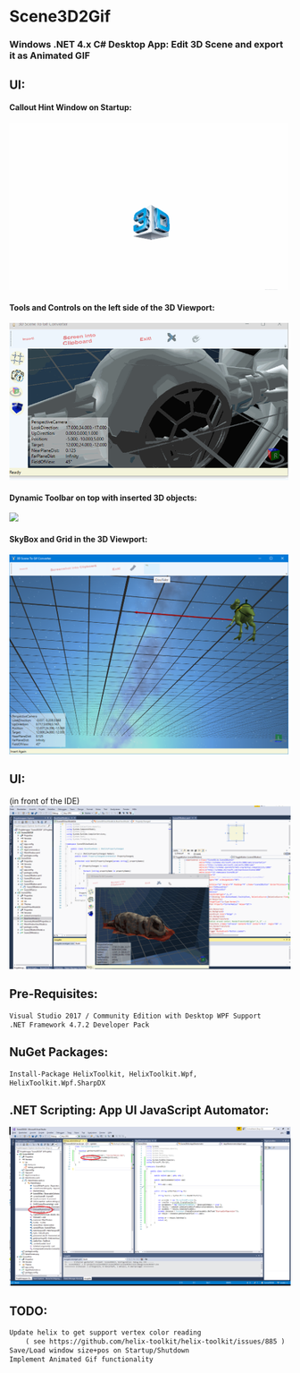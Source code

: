 # Scene3D2Gif
### Windows .NET 4.x C# Desktop App: Edit 3D Scene and export it as Animated GIF

## UI:
#### Callout Hint Window on Startup:
<img src="https://raw.githubusercontent.com/privet56/Scene3D2Gif/master/scene3d2gif_ui_withCalloutWindowHint.gif" width="500">

#### Tools and Controls on the left side of the 3D Viewport:
<img src="https://raw.githubusercontent.com/privet56/Scene3D2Gif/master/scene3d2gif_ui_withToolsAni.gif" width="500">

#### Dynamic Toolbar on top with inserted 3D objects:
<img src="https://raw.githubusercontent.com/privet56/Scene3D2Gif/master/scene3d2gif.gif" width="500">

#### SkyBox and Grid in the 3D Viewport:
<img src="https://raw.githubusercontent.com/privet56/Scene3D2Gif/master/Scene3D2Gif.v.0.0.3.png" width="500">

## UI:
(in front of the IDE)
<img src="https://raw.githubusercontent.com/privet56/Scene3D2Gif/master/scene3d2gif_ui_withTools.gif" >

## Pre-Requisites:
	Visual Studio 2017 / Community Edition with Desktop WPF Support
	.NET Framework 4.7.2 Developer Pack

## NuGet Packages:
	Install-Package HelixToolkit, HelixToolkit.Wpf, HelixToolkit.Wpf.SharpDX
	
## .NET Scripting: App UI JavaScript Automator:
![uiauto](https://raw.githubusercontent.com/privet56/Scene3D2Gif/master/Scene3D2Gif_app_js_automator.png)

## TODO:
	Update helix to get support vertex color reading
		( see https://github.com/helix-toolkit/helix-toolkit/issues/885 )
	Save/Load window size+pos on Startup/Shutdown
	Implement Animated Gif functionality

